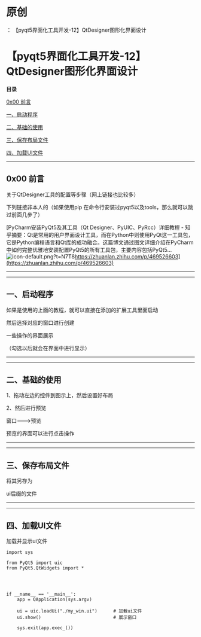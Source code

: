 # 原创
：  【pyqt5界面化工具开发-12】QtDesigner图形化界面设计

# 【pyqt5界面化工具开发-12】QtDesigner图形化界面设计

**目录**

[0x00 前言](#0x00%20%E5%89%8D%E8%A8%80)

[一、启动程序](#%E4%B8%80%E3%80%81%E5%90%AF%E5%8A%A8%E7%A8%8B%E5%BA%8F)

[二、基础的使用](#%E4%BA%8C%E3%80%81%E5%9F%BA%E7%A1%80%E7%9A%84%E4%BD%BF%E7%94%A8)

[三、保存布局文件](#%E4%B8%89%E3%80%81%E4%BF%9D%E5%AD%98%E5%B8%83%E5%B1%80%E6%96%87%E4%BB%B6)

[四、加载UI文件](#%E5%9B%9B%E3%80%81%E5%8A%A0%E8%BD%BDUI%E6%96%87%E4%BB%B6)

---


## 0x00 前言

关于QtDesigner工具的配置等步骤（网上链接也比较多）

下列链接非本人的（如果使用pip 在命令行安装过pyqt5以及tools，那么就可以跳过前面几步了）

[PyCharm安装PyQt5及其工具（Qt Designer、PyUIC、PyRcc）详细教程 - 知乎摘要：Qt是常用的用户界面设计工具，而在Python中则使用PyQt这一工具包，它是Python编程语言和Qt库的成功融合。这篇博文通过图文详细介绍在PyCharm中如何完整优雅地安装配置PyQt5的所有工具包，主要内容包括PyQt5…<img alt="icon-default.png?t=N7T8" src="https://csdnimg.cn/release/blog_editor_html/release2.3.6/ckeditor/plugins/CsdnLink/icons/icon-default.png?t=N7T8"/>https://zhuanlan.zhihu.com/p/469526603](https://zhuanlan.zhihu.com/p/469526603)

---


---


## 一、启动程序

如果是使用的上面的教程，就可以直接在添加的扩展工具里面启动

然后选择对应的窗口进行创建

一些操作的界面展示

（勾选以后就会在界面中进行显示）

---


---


## 二、基础的使用

1、拖动左边的控件到图示上，然后设置好布局

2、然后进行预览

窗口---&gt;预览

预览的界面可以进行点击操作

---


---


## 三、保存布局文件

将其另存为

ui后缀的文件

---


---


## 四、加载UI文件

加载并显示ui文件

```
import sys

from PyQt5 import uic
from PyQt5.QtWidgets import *




if __name__ == '__main__':
    app = QApplication(sys.argv)

    ui = uic.loadUi("./my_win.ui")      # 加载ui文件
    ui.show()                           # 展示窗口

    sys.exit(app.exec_())
```
